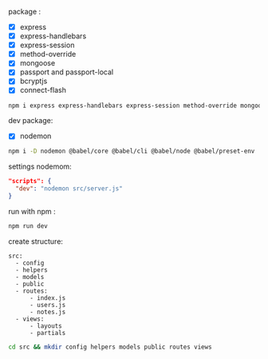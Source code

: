 package :  
- [X] express 
- [X] express-handlebars 
- [X] express-session
- [X] method-override
- [X] mongoose
- [X] passport and passport-local
- [X] bcryptjs
- [X] connect-flash

```bash 
npm i express express-handlebars express-session method-override mongoose passport passport-local bcryptjs connect-flash
```

dev package:  

- [X] nodemon

```bash
npm i -D nodemon @babel/core @babel/cli @babel/node @babel/preset-env
```

settings nodemom:  

```json
"scripts": {
  "dev": "nodemon src/server.js"
}
```

run with npm :  

```bash
npm run dev
```

create structure:  

```text
src:
  - config
  - helpers
  - models
  - public 
  - routes:
      - index.js
      - users.js
      - notes.js
  - views:
      - layouts
      - partials

```

```bash
cd src && mkdir config helpers models public routes views 
```

